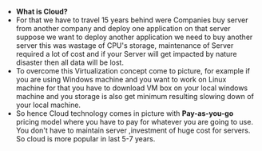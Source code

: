- **What is Cloud?**
- For that we have to travel 15 years behind were Companies buy server from another company and deploy one application on that server suppose we want to deploy another application we need to buy another server this was wastage of CPU's storage, maintenance of Server required a lot of cost and if your Server will get impacted by nature disaster then all data will be lost. 
- To overcome this Virtualization concept come to picture, for example if you are using Windows machine and you want to work on Linux machine for that you have to download VM box on your local windows machine and you storage is also get minimum resulting slowing down of your local machine. 
- So hence Cloud technology comes in picture with **Pay-as-you-go** pricing model where you have to pay for whatever you are going to use. You don't have to maintain server ,investment of huge cost for servers. So cloud is more popular in last 5-7 years.


